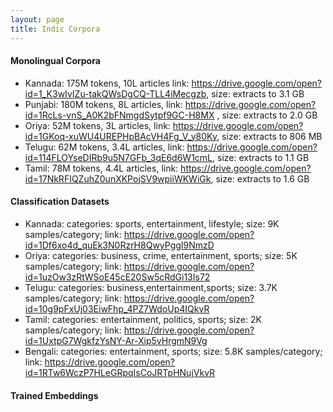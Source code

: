 ```yaml
---
layout: page
title: Indic Corpora
---
```



#### Monolingual Corpora

* Kannada: 175M tokens, 10L articles  link: https://drive.google.com/open?id=1_K3wIvIZu-takQWsDgCQ-TLL4iMecgzb,  size: extracts to 3.1 GB
* Punjabi: 180M tokens, 8L articles, link: https://drive.google.com/open?id=1RcLs-vnS_A0K2bFNmgdSytpf9GC-H8MX , size: extracts to 2.0 GB
* Oriya: 52M tokens, 3L articles, link: https://drive.google.com/open?id=1GKoq-xuWU4UREPHpBAcVH4Fg_V_y80Ky, size: extracts to 806 MB
* Telugu: 62M tokens, 3.4L articles, link: https://drive.google.com/open?id=114FLOYseDIRb9u5N7GFb_3qE6d6W1cmL, size: extracts to 1.1 GB
* Tamil:  78M tokens, 4.4L articles, link: https://drive.google.com/open?id=17NkRFIQZuhZ0unXKPojSV9wpiiWKWiGk, size: extracts to 1.6 GB


#### Classification Datasets

* Kannada: categories: sports, entertainment, lifestyle; size: 9K samples/category; link: https://drive.google.com/open?id=1Df6xo4d_quEk3N0RzrH8QwyPggI9NmzD
* Oriya: categories: business, crime, entertainment, sports; size: 5K samples/category; link: https://drive.google.com/open?id=1uzOw3zRtWSoE45cE20Sw5cRdGi13Is72
* Telugu: categories: business,entertainment,sports; size: 3.7K samples/category; link: https://drive.google.com/open?id=10g9pFxUj03EiwFhp_4PZ7WdoUp4IQkvR
* Tamil: categories: entertainment, politics, sports; size: 2K samples/category; link: https://drive.google.com/open?id=1UxtpG7WgkfzYsNY-Ar-Xip5vHrgmN9Vg
* Bengali: categories: entertainment, sports; size: 5.8K samples/category; link: https://drive.google.com/open?id=1RTw6WczP7HLeGRpqIsCoJRTpHNujVkvR


#### Trained Embeddings


